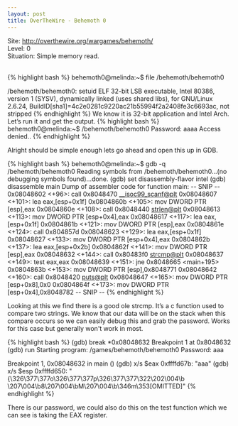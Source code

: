 ```yaml
---
layout: post
title: OverTheWire - Behemoth 0
---
```


Site: http://overthewire.org/wargames/behemoth/ <br>
Level: 0 <br>
Situation: Simple memory read. <br><br>

{% highlight bash %}
behemoth0@melinda:~$ file /behemoth/behemoth0

/behemoth/behemoth0: setuid ELF 32-bit LSB  executable, Intel 80386, version 1 (SYSV), dynamically linked (uses shared libs), for GNU/Linux 2.6.24, BuildID[sha1]=4c2e0281c9220ac21b55994f2a2408fe3c6693ac, not stripped
{% endhighlight %}
We know it is 32-bit application and Intel Arch.
Let’s run it and get the output.
{% highlight bash %}
behemoth0@melinda:~$ /behemoth/behemoth0
Password: aaaa
Access denied..
{% endhighlight %}

Alright should be simple enough lets go ahead and open this up in GDB.

{% highlight bash %}
behemoth0@melinda:~$ gdb -q /behemoth/behemoth0
Reading symbols from /behemoth/behemoth0...(no debugging symbols found)...done.
(gdb) set disassembly-flavor intel
(gdb) disassemble main
Dump of assembler code for function main:
   -- SNIP --
   0x08048602 <+96>:	call   0x8048470 <__isoc99_scanf@plt>
   0x08048607 <+101>:	lea    eax,[esp+0x1f]
   0x0804860b <+105>:	mov    DWORD PTR [esp],eax
   0x0804860e <+108>:	call   0x8048440 <strlen@plt>
   0x08048613 <+113>:	mov    DWORD PTR [esp+0x4],eax
   0x08048617 <+117>:	lea    eax,[esp+0x1f]
   0x0804861b <+121>:	mov    DWORD PTR [esp],eax
   0x0804861e <+124>:	call   0x804857d <memfrob>
   0x08048623 <+129>:	lea    eax,[esp+0x1f]
   0x08048627 <+133>:	mov    DWORD PTR [esp+0x4],eax
   0x0804862b <+137>:	lea    eax,[esp+0x2b]
   0x0804862f <+141>:	mov    DWORD PTR [esp],eax
   0x08048632 <+144>:	call   0x80483f0 <strcmp@plt>
   0x08048637 <+149>:	test   eax,eax
   0x08048639 <+151>:	jne    0x8048665 <main+195>
   0x0804863b <+153>:	mov    DWORD PTR [esp],0x8048771
   0x08048642 <+160>:	call   0x8048420 <puts@plt>
   0x08048647 <+165>:	mov    DWORD PTR [esp+0x8],0x0
   0x0804864f <+173>:	mov    DWORD PTR [esp+0x4],0x8048782
   -- SNIP --
{% endhighlight %}

Looking at this we find there is a good ole strcmp. It’s a c function used to compare two strings. We know that our data will be on the stack when this compare occurs so we can easily debug this and grab the password. Works for this case but generally won't work in most.  

{% highlight bash %}
(gdb) break *0x08048632
Breakpoint 1 at 0x8048632
(gdb) run
Starting program: /games/behemoth/behemoth0 
Password: aaa

Breakpoint 1, 0x08048632 in main ()
(gdb) x/s $eax
0xffffd67b:	"aaa"
(gdb) x/s $esp
0xffffd650:	"{\326\377\377o\326\377\377p\326\377\377\322\202\004\b \207\004\b8\207\004\bM\207\004\b\346m\353[OMITTED]"
{% endhighlight %}

There is our password, we could also do this on the test function which we can see is taking the EAX register.